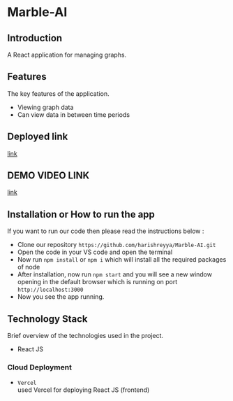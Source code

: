 # Marble-AI

## Introduction
A React application for managing graphs.

## Features
The key features of the application.
- Viewing graph data
- Can view data in between time periods

## Deployed link
[link](https://marble-ai-alpha.vercel.app/)

## DEMO VIDEO LINK
[link](https://drive.google.com/file/d/1Qa3yw_YwoBNul3eDbAxkxfGTj19P77Wl/view?usp=sharing)

## Installation or How to run the app
If you want to run our code then please read the instructions below :
- Clone our repository `https://github.com/harishreyya/Marble-AI.git`
- Open the code in your VS code and open the terminal
- Now run `npm install` or `npm i` which will install all the required packages of node
- After installation, now run `npm start` and  you will see a new window opening in the default browser which is running on port `http://localhost:3000`
- Now you see the app running.


## Technology Stack
 Brief overview of the technologies used in the project.
- React JS


### Cloud Deployment
- `Vercel`<br/>
used Vercel for deploying React JS (frontend)
